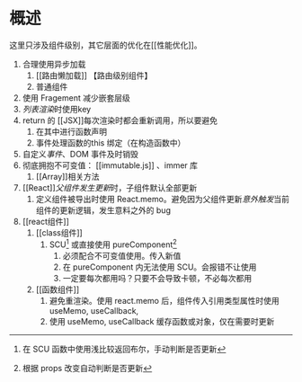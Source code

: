 
# 概述
这里只涉及组件级别，其它层面的优化在[[性能优化]]。

1. 合理使用异步加载
	1. [[路由懒加载]] 【路由级别组件】
	2. 普通组件
2. 使用 Fragement 减少嵌套层级
3. *列表渲染*时使用key
4. return 的 [[JSX]]每次渲染时都会重新调用，所以要避免
	1. 在其中进行函数声明
	2. 事件处理函数的this 绑定（在构造函数中）
5. 自定义*事件*、DOM 事件及时销毁
6. 彻底拥抱不可变值： [[immutable.js]] 、immer 库
	1. [[Array]]相关方法
7. [[React]]*父组件发生更新*时，子组件默认全部更新
	1. 定义组件被导出时使用 React.memo。避免因为父组件更新*意外触发*当前组件的更新逻辑，发生意料之外的 bug
8. [[react组件]] 
	1. [[class组件]] 
		1. SCU[^1] 或直接使用 pureComponent[^2]
			1. 必须配合不可变值使用。传入新值
			2. 在 pureComponent 内无法使用 SCU。会报错不让使用
			3. 一定要每次都用吗？只要不会导致卡顿，不必每次都用
	2. [[函数组件]] 
		1. 避免重渲染。使用 react.memo 后，组件传入引用类型属性时使用 useMemo, useCallback, 
		2. 使用 useMemo, useCallback 缓存函数或对象，仅在需要时更新

[^1]: 在 SCU 函数中使用浅比较返回布尔，手动判断是否更新
[^2]: 根据 props 改变自动判断是否更新